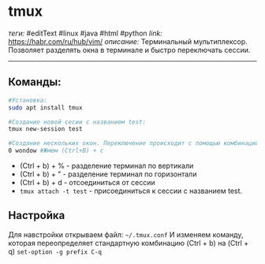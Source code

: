 # tmux
*теги:* #editText #linux #java #html #python
*link:* https://habr.com/ru/hub/vim/
*описание:* Терминальный мультиплексор. Позволяет разделять окна в терминале и быстро переключать сессии.


---
## Команды:
```bash
#Установка:
sudo apt install tmux

#Создание новой сесии с названием test:
tmux new-session test 

#Создание нескольких окон. Переключение происходит с помощью комбинации (Ctrl+B) + 0(1)
0 wondow #Жмем (Ctrl+B) + c
```
- (Ctrl + b) + % - разделение терминал по вертикали
- (Ctrl + b) + " - разделение терминал по горизонтали
- (Ctrl + b) + d - отсоединиться от сессии
- `tmux attach -t test` - присоединиться к сессии с названием test.

## Настройка
Для навстройки открываем файл:
`~/.tmux.conf`
И изменяем команду, которая переопределяет стандартную комбинацию (Ctrl + b) на (Ctrl + q)
`set-option -g prefix C-q`
